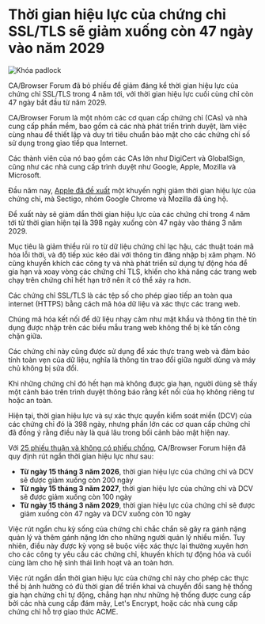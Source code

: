 # Thời gian hiệu lực của chứng chỉ SSL/TLS sẽ giảm xuống còn 47 ngày vào năm 2029

![Khóa padlock](https://www.bleepstatic.com/content/hl-images/2024/01/29/padlock.jpg)

CA/Browser Forum đã bỏ phiếu để giảm đáng kể thời gian hiệu lực của chứng chỉ SSL/TLS trong 4 năm tới, với thời gian hiệu lực cuối cùng chỉ còn 47 ngày bắt đầu từ năm 2029.

CA/Browser Forum là một nhóm các cơ quan cấp chứng chỉ (CAs) và nhà cung cấp phần mềm, bao gồm cả các nhà phát triển trình duyệt, làm việc cùng nhau để thiết lập và duy trì tiêu chuẩn bảo mật cho các chứng chỉ số sử dụng trong giao tiếp qua Internet.

Các thành viên của nó bao gồm các CAs lớn như DigiCert và GlobalSign, cũng như các nhà cung cấp trình duyệt như Google, Apple, Mozilla và Microsoft.

Đầu năm nay, [Apple đã đề xuất](http://groups.google.com/a/groups.cabforum.org/g/servercert-wg/c/bvWh5RN6tYI) một khuyến nghị giảm thời gian hiệu lực của chứng chỉ, mà Sectigo, nhóm Google Chrome và Mozilla đã ủng hộ.

Đề xuất này sẽ giảm dần thời gian hiệu lực của các chứng chỉ trong 4 năm tới từ thời gian hiện tại là 398 ngày xuống còn 47 ngày vào tháng 3 năm 2029.

Mục tiêu là giảm thiểu rủi ro từ dữ liệu chứng chỉ lạc hậu, các thuật toán mã hóa lỗi thời, và độ tiếp xúc kéo dài với thông tin đăng nhập bị xâm phạm. Nó cũng khuyến khích các công ty và nhà phát triển sử dụng tự động hóa để gia hạn và xoay vòng các chứng chỉ TLS, khiến cho khả năng các trang web chạy trên chứng chỉ hết hạn trở nên ít có thể xảy ra hơn.

Các chứng chỉ SSL/TLS là các tệp số cho phép giao tiếp an toàn qua internet (HTTPS) bằng cách mã hóa dữ liệu và xác thực các trang web.

Chúng mã hóa kết nối để dữ liệu nhạy cảm như mật khẩu và thông tin thẻ tín dụng được nhập trên các biểu mẫu trang web không thể bị kẻ tấn công chặn giữa.

Các chứng chỉ này cũng được sử dụng để xác thực trang web và đảm bảo tính toàn vẹn của dữ liệu, nghĩa là thông tin trao đổi giữa người dùng và máy chủ không bị sửa đổi.

Khi những chứng chỉ đó hết hạn mà không được gia hạn, người dùng sẽ thấy một cảnh báo trên trình duyệt thông báo rằng kết nối của họ không riêng tư hoặc an toàn.

Hiện tại, thời gian hiệu lực và sự xác thực quyền kiểm soát miền (DCV) của các chứng chỉ đó là 398 ngày, nhưng phần lớn các cơ quan cấp chứng chỉ đã đồng ý rằng điều này là quá lâu trong bối cảnh bảo mật hiện nay.

Với [25 phiếu thuận và không có phiếu chống](https://groups.google.com/a/groups.cabforum.org/g/servercert-wg/c/9768xgUUfhQ?pli=1), CA/Browser Forum hiện đã quy định rút ngắn thời gian hiệu lực như sau:

* **Từ ngày 15 tháng 3 năm 2026**, thời gian hiệu lực của chứng chỉ và DCV sẽ được giảm xuống còn 200 ngày
* **Từ ngày 15 tháng 3 năm 2027**, thời gian hiệu lực của chứng chỉ và DCV sẽ được giảm xuống còn 100 ngày
* **Từ ngày 15 tháng 3 năm 2029**, thời gian hiệu lực của chứng chỉ sẽ được giảm xuống còn 47 ngày và DCV xuống còn 10 ngày

Việc rút ngắn chu kỳ sống của chứng chỉ chắc chắn sẽ gây ra gánh nặng quản lý và thêm gánh nặng lớn cho những người quản lý nhiều miền. Tuy nhiên, điều này được kỳ vọng sẽ buộc việc xác thực lại thường xuyên hơn cho các công ty yêu cầu các chứng chỉ, khuyến khích tự động hóa và cuối cùng làm cho hệ sinh thái linh hoạt và an toàn hơn.

Việc rút ngắn dần thời gian hiệu lực của chứng chỉ này cho phép các thực thể bị ảnh hưởng có đủ thời gian để triển khai và chuyển đổi sang hệ thống gia hạn chứng chỉ tự động, chẳng hạn như những hệ thống được cung cấp bởi các nhà cung cấp đám mây, Let's Encrypt, hoặc các nhà cung cấp chứng chỉ hỗ trợ giao thức ACME.